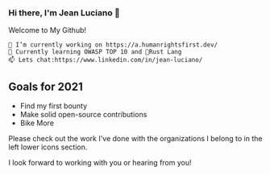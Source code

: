### Hi there, I'm Jean Luciano 👋



Welcome to My Github!
    
    🔭 I’m currently working on https://a.humanrightsfirst.dev/
    🌱 Currently learning OWASP TOP 10 and 🦀Rust Lang
    📫 Lets chat:https://www.linkedin.com/in/jean-luciano/
    
## Goals for 2021
 * Find my first bounty
 * Make solid open-source contributions
 * Bike More

Please check out the work I've done with the organizations I belong to in the left lower icons section.

I look forward to working with you or hearing from you!
